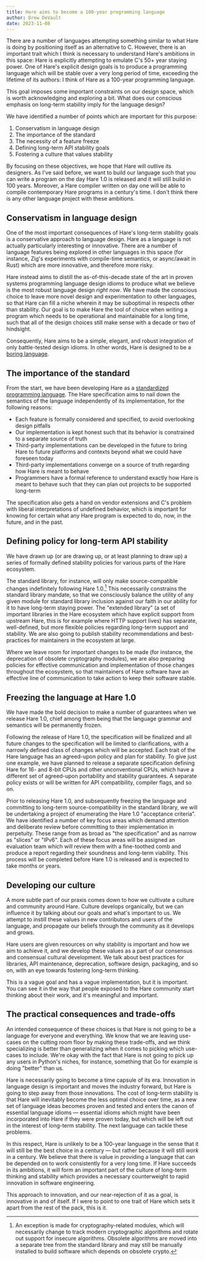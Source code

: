```yaml
---
title: Hare aims to become a 100-year programming language
author: Drew DeVault
date: 2023-11-08
---
```


There are a number of languages attempting something similar to what Hare is
doing by positioning itself as an alternative to C. However, there is an
important trait which I think is necessary to understand Hare's ambitions in
this space: Hare is explicitly attempting to emulate C's 50+ year staying power.
One of Hare's explicit design goals is to produce a programming language which
will be stable over a very long period of time, exceeding the lifetime of its
authors: I think of Hare as a 100-year programming language.

This goal imposes some important constraints on our design space, which is worth
acknowledging and exploring a bit. What does our conscious emphasis on long-term
stability imply for the language design?

We have identified a number of points which are important for this purpose:

1. Conservatism in language design
2. The importance of the standard
3. The necessity of a feature freeze
4. Defining long-term API stability goals
5. Fostering a culture that values stability

By focusing on these objectives, we hope that Hare will outlive its designers.
As I've said before, we want to build our language such that you can write a
program on the day Hare 1.0 is released and it will still build in 100 years.
Moreover, a Hare compiler written on day one will be able to compile
contemporary Hare programs in a century's time. I don't think there is any other
language project with these ambitions.

## Conservatism in language design

One of the most important consequences of Hare's long-term stability goals is a
conservative approach to language design. Hare as a language is not actually
particularly interesting or innovative. There are a number of language features
being explored in other languages in this space (for instance, Zig's experiments
with compile-time semantics, or async/await in Rust) which are more innovative,
and therefore more risky.

Hare instead aims to distill the as-of-this-decade state of the art in proven
systems programming language design idioms to produce what we believe is the
most robust language design *right now*. We have made the conscious choice to
leave more novel design and experimentation to other languages, so that Hare can
fill a niche wherein it may be suboptimal in respects other than stability. Our
goal is to make Hare the tool of choice when writing a program which needs to be
operational and maintainable for a long time, such that all of the design
choices still make sense with a decade or two of hindsight.

Consequently, Hare aims to be a simple, elegant, and robust integration of only
battle-tested design idioms. In other words, Hare is designed to be a [boring
language][0].

[0]: /blog/2022-11-27-hare-is-boring/

## The importance of the standard

From the start, we have been developing Hare as a [standardized programming
language][1]. The Hare specification aims to nail down the semantics of the
language independently of its implementation, for the following reasons:

[1]: https://harelang.org/specification.pdf

- Each feature is formally considered and specified, to avoid overlooking design
  pitfalls
- Our implementation is kept honest such that its behavior is constrained to a
  separate source of truth
- Third-party implementations can be developed in the future to bring Hare to
  future platforms and contexts beyond what we could have foreseen today
- Third-party implementations converge on a source of truth regarding how Hare
  is meant to behave
- Programmers have a formal reference to understand exactly how Hare is meant to
  behave such that they can plan out projects to be supported long-term

The specification also gets a hand on vendor extensions and C's problem with
liberal interpretations of undefined behavior, which is important for knowing
for certain what any Hare program is expected to do, now, in the future, and in
the past.

## Defining policy for long-term API stability

We have drawn up (or are drawing up, or at least planning to draw up) a series
of formally defined stability policies for various parts of the Hare ecosystem.

The standard library, for instance, will only make source-compatible changes
indefinitely following Hare 1.0.[^1] This necessarily constrains the standard
library mandate, so that we consciously balance the utility of any given module
for standard library inclusion against our faith in our ability for it to have
long-term staying power. The "extended library" (a set of important libraries in
the Hare ecosystem which have explicit support from upstream Hare, this is for
example where HTTP support lives) has separate, well-defined, but more flexible
policies regarding long-term support and stability. We are also going to publish
stability recommendations and best-practices for maintainers in the ecosystem at
large.

[^1]: An exception is made for cryptography-related modules, which will
    necessarily change to track modern cryptographic algorithms and rotate out
    support for insecure algorithms. Obsolete algorithms are moved into a
    separate tree from the standard library and may still be manually installed
    to build software which depends on obsolete crypto.

Where we leave room for important changes to be made (for instance, the
deprecation of obsolete cryptography modules), we are also preparing policies
for effective communication and implementation of those changes throughout the
ecosystem, so that maintainers of Hare software have an effective line of
communication to take action to keep their software stable.

## Freezing the language at Hare 1.0

We have made the bold decision to make a number of guarantees when we release
Hare 1.0, chief among them being that the language grammar and semantics will be
permanently frozen.

Following the release of Hare 1.0, the specification will be finalized and all
future changes to the specification will be limited to clarifications, with a
narrowly defined class of changes which will be accepted. Each trait of the Hare
language has an agreed-upon policy and plan for stability. To give just one
example, we have planned to release a separate specification defining Hare for
16- and 8-bit CPUs and other unconventional CPUs, which have a different set of
agreed-upon portability and stability guarantees. A separate policy exists or
will be written for API compatibility, compiler flags, and so on.

Prior to releasing Hare 1.0, and subsequently freezing the language and
committing to long-term source-compatibility in the standard library, we will be 
undertaking a project of enumerating the Hare 1.0 "acceptance criteria". We have
identified a number of key focus areas which demand attention and deliberate
review before committing to their implementation in perpetuity. These range from
as broad as "the specification" and as narrow as "slices" or "IPv6". Each of
these focus areas will be assigned an evaluation team which will review them
with a fine-toothed comb and produce a report regarding their soundness and
long-term viability. This process will be completed before Hare 1.0 is released
and is expected to take months or years.

## Developing our culture

A more subtle part of our praxis comes down to how we cultivate a culture and
community around Hare. Culture develops organically, but we can influence it by
talking about our goals and what's important to us. We attempt to instill these
values in new contributors and users of the language, and propagate our beliefs
through the community as it develops and grows.

Hare users are given resources on why stability is important and how we aim to
achieve it, and we develop these values as a part of our consensus and
consensual cultural development. We talk about best practices for libraries, API
maintenance, deprecation, software design, packaging, and so on, with an eye
towards fostering long-term thinking.

This is a vague goal and has a vague implementation, but it is important. You
can see it in the way that people exposed to the Hare community start thinking
about their work, and it's meaningful and important.

## The practical consequences and trade-offs

An intended consequence of these choices is that Hare is not going to be a
language for everyone and everything. We know that we are leaving use-cases on
the cutting room floor by making these trade-offs, and we think specializing is
better than generalizing when it comes to picking which use-cases to include.
We're okay with the fact that Hare is not going to pick up any users in Python's
niches, for instance, something that Go for example is doing "better" than us.

Hare is necessarily going to become a time capsule of its era. Innovation in
language design is important and moves the industry forward, but Hare is going
to step away from those innovations. The cost of long-term stability is that
Hare will inevitably become the less optimal choice over time, as a new set of
language ideas becomes proven and tested and enters the canon of essential
language idioms &mdash; essential idioms which might have been incorporated into
Hare if they were proven today, but which will be left out in the interest of
long-term stability. The next language can tackle these problems.

In this respect, Hare is unlikely to be a 100-year language in the sense that it
will still be the best choice in a century &mdash; but rather because it will
still *work* in a century. We believe that there is value in providing a
language that can be depended on to work consistently for a very long time. If
Hare succeeds in its ambitions, it will form an important part of the culture of
long-term thinking and stability which provides a necessary counterweight to
rapid innovation in software engineering.

This approach to innovation, and our near-rejection of it as a goal, is
innovative in and of itself. If I were to point to one trait of Hare which sets
it apart from the rest of the pack, this is it.
